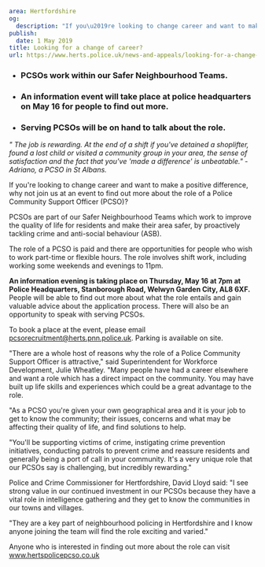 ```yaml
area: Hertfordshire
og:
  description: "If you\u2019re looking to change career and want to make a positive difference, why not join us at an event to find out more about the role of a Police Community Support Officer (PCSO)?"
publish:
  date: 1 May 2019
title: Looking for a change of career?
url: https://www.herts.police.uk/news-and-appeals/looking-for-a-change-of-career-0149
```

* ### PCSOs work within our Safer Neighbourhood Teams.

 * ### An information event will take place at police headquarters on May 16 for people to find out more.

 * ### Serving PCSOs will be on hand to talk about the role.

_" The job is rewarding. At the end of a shift if you've detained a shoplifter, found a lost child or visited a community group in your area, the sense of satisfaction and the fact that you've 'made a difference' is unbeatable." - Adriano, a PCSO in St Albans._

If you're looking to change career and want to make a positive difference, why not join us at an event to find out more about the role of a Police Community Support Officer (PCSO)?

PCSOs are part of our Safer Neighbourhood Teams which work to improve the quality of life for residents and make their area safer, by proactively tackling crime and anti-social behaviour (ASB).

The role of a PCSO is paid and there are opportunities for people who wish to work part-time or flexible hours. The role involves shift work, including working some weekends and evenings to 11pm.

**An information evening is taking place on Thursday, May 16 at 7pm at Police Headquarters, Stanborough Road, Welwyn Garden City, AL8 6XF.** People will be able to find out more about what the role entails and gain valuable advice about the application process. There will also be an opportunity to speak with serving PCSOs.

To book a place at the event, please email pcsorecruitment@herts.pnn.police.uk. Parking is available on site.

"There are a whole host of reasons why the role of a Police Community Support Officer is attractive," said Superintendent for Workforce Development, Julie Wheatley. "Many people have had a career elsewhere and want a role which has a direct impact on the community. You may have built up life skills and experiences which could be a great advantage to the role.

"As a PCSO you're given your own geographical area and it is your job to get to know the community; their issues, concerns and what may be affecting their quality of life, and find solutions to help.

"You'll be supporting victims of crime, instigating crime prevention initiatives, conducting patrols to prevent crime and reassure residents and generally being a port of call in your community. It's a very unique role that our PCSOs say is challenging, but incredibly rewarding."

Police and Crime Commissioner for Hertfordshire, David Lloyd said: "I see strong value in our continued investment in our PCSOs because they have a vital role in intelligence gathering and they get to know the communities in our towns and villages.

"They are a key part of neighbourhood policing in Hertfordshire and I know anyone joining the team will find the role exciting and varied."

Anyone who is interested in finding out more about the role can visit www.hertspolicepcso.co.uk
